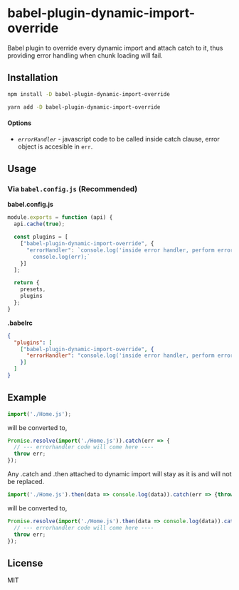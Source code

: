 # babel-plugin-dynamic-import-override

Babel plugin to override every dynamic import and attach catch to it, thus providing error handling when chunk loading will fail.

## Installation

```sh
npm install -D babel-plugin-dynamic-import-override
```

```sh
yarn add -D babel-plugin-dynamic-import-override
```

#### Options

- *`errorHandler`* - javascript code to be called inside catch clause, error object is accesible in `err`.

## Usage

### Via `babel.config.js` (Recommended)

**babel.config.js**

```javascript
module.exports = function (api) {
  api.cache(true);

  const plugins = [
    ["babel-plugin-dynamic-import-override", {
      "errorHandler": `console.log('inside error handler, perform error handling here, error is available in err');
        console.log(err);`
    }]
  ];

  return {
    presets,
    plugins
  };
}
```

**.babelrc**

```json
{
  "plugins": [
    ["babel-plugin-dynamic-import-override", {
      "errorHandler": "console.log('inside error handler, perform error handling here, error is available in err', err);"
    }]
  ]
}
```

## Example

```javascript
import('./Home.js');
```

will be converted to,

```javascript
Promise.resolve(import('./Home.js')).catch(err => {
  // --- errorhandler code will come here ----
  throw err;
});
```

Any .catch and .then attached to dynamic import will stay as it is and will not be replaced.

```javascript
import('./Home.js').then(data => console.log(data)).catch(err => {throw err;});
```

will be converted to,

```javascript
Promise.resolve(import('./Home.js').then(data => console.log(data)).catch(err => {throw err;})).catch(err => {
  // --- errorhandler code will come here ----
  throw err;
});
```

## License

MIT